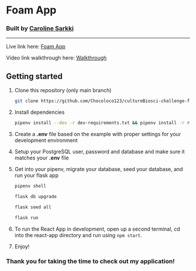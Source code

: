 # Foam App

### Built by [Caroline Sarkki](https://chocoloco123.github.io/index.html)
____________

Live link here: [Foam App](https://foamapp-proj.herokuapp.com/)

Video link walkthrough here: [Walkthrough](https://www.loom.com/share/c9ba615c865945fc8932ea5383f296f7)

## Getting started

1. Clone this repository (only main branch)

   ```bash
   git clone https://github.com/Chocoloco123/cultureBiosci-challenge-foam.git
   ```

2. Install dependencies

      ```bash
      pipenv install --dev -r dev-requirements.txt && pipenv install -r requirements.txt
      ```

3. Create a **.env** file based on the example with proper settings for your development environment

4. Setup your PostgreSQL user, password and database and make sure it matches your **.env** file

5. Get into your pipenv, migrate your database, seed your database, and run your flask app

   ```bash
   pipenv shell
   ```

   ```bash
   flask db upgrade
   ```

   ```bash
   flask seed all
   ```

   ```bash
   flask run
   ```

6. To run the React App in development, open up a second terminal, cd into the react-app directory and run using `npm start`.

7. Enjoy!


### Thank you for taking the time to check out my application!




